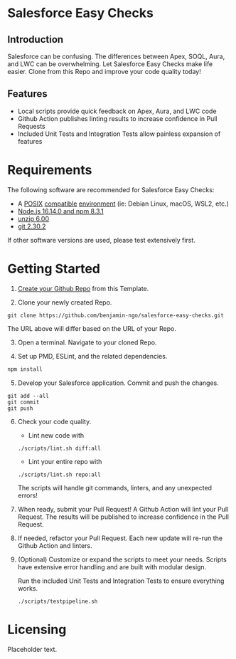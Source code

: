 # Salesforce Easy Checks


## Introduction

Salesforce can be confusing. The differences between Apex, SOQL, Aura, and LWC can be overwhelming.
Let Salesforce Easy Checks make life easier. Clone from this Repo and improve your code quality today!


## Features

- Local scripts provide quick feedback on Apex, Aura, and LWC code
- Github Action publishes linting results to increase confidence in Pull Requests
- Included Unit Tests and Integration Tests allow painless expansion of features


# Requirements

The following software are recommended for Salesforce Easy Checks:

- A [POSIX](https://www.debian.org/distrib/) [compatible](https://www.apple.com/ca/macos/) [environment](https://docs.microsoft.com/en-us/windows/wsl/install)
    (ie: Debian Linux, macOS, WSL2, etc.)
- [Node.js 16.14.0 and npm 8.3.1](https://nodejs.org/en/download/)
- [unzip 6.00](https://packages.debian.org/bullseye/unzip)
- [git 2.30.2](https://git-scm.com/downloads)

If other software versions are used, please test extensively first.


# Getting Started

1) [Create your Github Repo](https://docs.github.com/en/repositories/creating-and-managing-repositories/creating-a-repository-from-a-template) from this Template.

2) Clone your newly created Repo.
```Shell
git clone https://github.com/benjamin-ngo/salesforce-easy-checks.git
```
The URL above will differ based on the URL of your Repo.

3) Open a terminal. Navigate to your cloned Repo. 

4) Set up PMD, ESLint, and the related dependencies.
```JavaScript
npm install
```

5) Develop your Salesforce application. Commit and push the changes.
```Shell
git add --all
git commit
git push
```

6) Check your code quality.

    - Lint new code with
    ```Shell
    ./scripts/lint.sh diff:all
    ```

    - Lint your entire repo with
    ```Shell
    ./scripts/lint.sh repo:all
    ``` 

    The scripts will handle git commands, linters, and any unexpected errors!

7) When ready, submit your Pull Request!
   A Github Action will lint your Pull Request. The results will be published to increase confidence in the Pull Request.

8) If needed, refactor your Pull Request.
   Each new update will re-run the Github Action and linters.

9) (Optional) Customize or expand the scripts to meet your needs.
   Scripts have extensive error handling and are built with modular design.

   Run the included Unit Tests and Integration Tests to ensure everything works.
   ```shell
   ./scripts/testpipeline.sh
   ```


# Licensing

Placeholder text.
